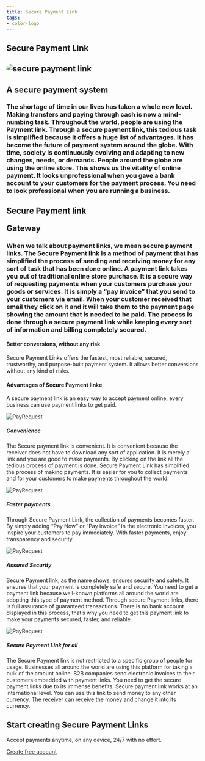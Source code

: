 ```yaml
---
title: Secure Payment Link
tags:
- color-logo
---
```


<section class="breadcrumb-area">
         <div class="breadcrumb-shape"></div>
         <div class="container">
            <div class="row">
               <div class="col-lg-12">
                  <div class="breadcrumb-inn">
                     <div class="section-title wow fadeInUp" data-wow-duration="1s" data-wow-delay="0.3s" style="visibility: visible; animation-duration: 1s; animation-delay: 0.3s; animation-name: fadeInUp;">
                       <h1> Secure <span>Payment Link</span></h1>
                     </div>
                  </div>
               </div>
            </div>
         </div>
</section>



<section class="about-page-section section_100">
         <div class="container">
            <div class="row">
               <div class="col-lg-12">

</div>
            </div>
            <div class="row align-items-center">
               <div class="col-lg-5 lg-1">
   <div class="about-page-left wow fadeInLeft" data-wow-duration="1s" data-wow-delay="0.5s" style="visibility: visible; animation-duration: 1s; animation-delay: 0.5s; animation-name: fadeInLeft;">
                     <h2 class="mr-5"><div class="">
 <img src="https://payrequest.io/assets/img/banners/payrequest-dashboard-v2.png" alt="secure payment link" style="
    border-radius: 20px;
">
                     </div></h2>
                  </div>
               </div>
               <div class="col-lg-6">
                  <div class="about-page-text wow fadeInRight" data-wow-duration="1s" data-wow-delay="0.6s" style="visibility: visible; animation-duration: 1s; animation-delay: 0.6s; animation-name: fadeInRight;">
                     <div class="section-title wow fadeInUp" data-wow-duration="1s" data-wow-delay="0.3s" style="visibility: visible; animation-duration: 1s; animation-delay: 0.3s; animation-name: fadeInUp;">
 <h2>A secure 
<span> payment system</span>

</h2>
                  </div>

<h3>
The shortage of time in our lives has taken a whole new level. Making transfers and paying through cash is now a mind-numbing task. Throughout the world, people are using the Payment link. Through a secure payment link, this tedious task is simplified because it offers a huge list of advantages. It has become the future of payment system around the globe. 
With time, society is continuously evolving and adapting to new changes, needs, or demands. People around the globe are using the online store. This shows us the vitality of online payment. It looks unprofessional when you gave a bank account to your customers for the payment process. You need to look professional when you are running a business. 

</h3>
</div>
</div>
</div>
</div>
</section>




<section class="blog-section section_100">
         <div class="container">
            <div class="row align-items-center">
               <div class="col-lg-10 col-md-12">
                  <div class="section-title wow fadeInLeft" data-wow-duration="1s" data-wow-delay="0.3s" style="visibility: visible; animation-duration: 1s; animation-delay: 0.3s; animation-name: fadeInLeft;">
                     <h2> Secure Payment link

<span> Gateway</span></h2>
                  </div>
               </div>
 </div>
<h3>When we talk about payment links, we mean secure payment links. The Secure Payment link is a method of payment that has simplified the process of sending and receiving money for any sort of task that has been done online. 
A payment link takes you out of traditional online store purchase. It is a secure way of requesting payments when your customers purchase your goods or services. It is simply a “pay invoice” that you send to your customers via email. When your customer received that email they click on it and it will take them to the payment page showing the amount that is needed to be paid. The process is done through a secure payment link while keeping every sort of information and billing completely secured.
</h3>

<h4> Better conversions, without any risk</h4>
<p>
Secure Payment Links offers the fastest, most reliable, secured, trustworthy, and purpose-built payment system. It allows better conversions without any kind of risks.
</p>


</div>
</section>



<section class="contact-form section_100">
         <div class="container">
            <div class="service-details-text">
 <h4>Advantages of Secure Payment linke</h4>
 <p>
A secure payment link is an easy way to accept payment online, every business can use payment links to get paid.
</p>
                        <div class="service-works">
                           <div class="row">
                              <div class="col-md-6">
                                 <div class="service-works-item">
                                    <div class="service-works-icon">
                                  <img src="https://payrequest.io/assets/logos/Icon%20Light%20Blue%20Aqua.png?" alt="PayRequest">
                                    </div>
                                    <div class="service-works-info">
                                       <h5> Convenience</h5>
                                       <p>
The Secure payment link is convenient. It is convenient because the receiver does not have to download any sort of application. It is merely a link and you are good to make payments. By clicking on the link all the tedious process of payment is done. Secure Payment Link has simplified the process of making payments. It is easier for you to collect payments and for your customers to make payments throughout the world. 
                                       </p>
                                    </div>
                                 </div>
                              </div>
                              <div class="col-md-6">
                                 <div class="service-works-item">
                                    <div class="service-works-icon">
                                       <img src="https://payrequest.io/assets/logos/Icon%20Light%20Blue%20Aqua.png?" alt="PayRequest">
                                    </div>
                                    <div class="service-works-info">
                                        <h5> Faster payments </h5>
                                       <p>
Through Secure Payment Link, the collection of payments becomes faster. By simply adding “Pay Now” or “Pay invoice” in the electronic invoices, you inspire your customers to pay immediately. With faster payments, enjoy transparency and security. 
                                       </p>
                                    </div>
                                 </div>
                              </div>
                              <div class="col-md-6">
                                 <div class="service-works-item">
                                    <div class="service-works-icon">
                            <img src="https://payrequest.io/assets/logos/Icon%20Light%20Blue%20Aqua.png?" alt="PayRequest">
                                    </div>
                                    <div class="service-works-info">
                                       <h5> Assured Security</h5>
                                       <p>
Secure Payment link, as the name shows, ensures security and safety. It ensures that your payment is completely safe and secure. You need to get a payment link because well-known platforms all around the world are adopting this type of payment method. Through secure Payment links, there is full assurance of guaranteed transactions. There is no bank account displayed in this process, that’s why you need to get this payment link to make your payments secured, faster, and reliable.

 </p>
</div>
                                 </div>
                              </div>
                              <div class="col-md-6">
                                 <div class="service-works-item">
                                    <div class="service-works-icon">
                            <img src="https://payrequest.io/assets/logos/Icon%20Light%20Blue%20Aqua.png?" alt="PayRequest">
                                    </div>
                                    <div class="service-works-info">
                                       <h5> Secure Payment Link for all</h5>
                                       <p>
The Secure Payment link is not restricted to a specific group of people for usage. Businesses all around the world are using this platform for taking a bulk of the amount online. B2B companies send electronic invoices to their customers embedded with payment links. You need to get the secure payment links due to its immense benefits. Secure payment link works at an international level. You can use this link to send money to any other currency. The receiver can receive the money and change it into its currency.
                                       </p>
                                    </div>
                                 </div>
                              </div>
                           </div>
                        </div>
                     </div>



</div>
</section>


<section class="subscribe-section innser_subscribe section_100">
<div class="container">
            <div class="row">
               <div class="col-lg-12">
                  <div class="subscribe-box wow fadeInUp" data-wow-duration="1s" data-wow-delay="0.3s" style="visibility: visible; animation-duration: 1s; animation-delay: 0.3s; animation-name: fadeInUp;">
                     <div class="section-title">
                        <h2>Start creating <span>Secure Payment Links </span></h2>
                        <p>
Accept payments anytime, on any device, 24/7 with no effort.   
</p>
                     </div>
<a href="https://dashboard.payrequest.io/" class="theme-btn-white wow fadeInUp" data-wow-duration="2s" data-wow-delay="0.5s" style="visibility: visible; animation-duration: 2s; animation-delay: 0.5s; animation-name: fadeInUp;">
Create free account   <span class="fa fa-chevron-right" aria-hidden="true"></span></a>
</div>
               </div>
            </div>
         </div>
</section>